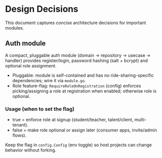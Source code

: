 # Design Decisions

This document captures concise architecture decisions for important modules.

## Auth module
A compact, pluggable auth module (domain → repository → usecase → handler) provides register/login, password hashing (salt + bcrypt) and optional role assignment.

- Pluggable: module is self-contained and has no ride-sharing-specific dependencies; wire it via `module.go`.
- Role feature-flag: `RequireRoleOnRegistration` (config) enforces picking/assigning a role at registration when enabled; otherwise role is optional.

### Usage (when to set the flag)

- true = enforce role at signup (student/teacher, talent/client, multi-tenant).
- false = make role optional or assign later (consumer apps, invite/admin flows).

Keep the flag in `config.Config` (env toggle) so host projects can change behavior without forking.
